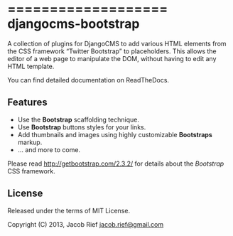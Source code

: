 ===================
djangocms-bootstrap
===================

A collection of plugins for DjangoCMS to add various HTML elements from the CSS framework
“Twitter Bootstrap” to placeholders. This allows the editor of a web page to manipulate the DOM,
without having to edit any HTML template.

You can find detailed documentation on ReadTheDocs.

Features
--------
* Use the **Bootstrap** scaffolding technique.
* Use **Bootstrap** buttons styles for your links.
* Add thumbnails and images using highly customizable **Bootstraps** markup.
* ... and more to come.

Please read http://getbootstrap.com/2.3.2/ for details about the *Bootstrap* CSS framework.

License
-------
Released under the terms of MIT License.

Copyright (C) 2013, Jacob Rief <jacob.rief@gmail.com>
